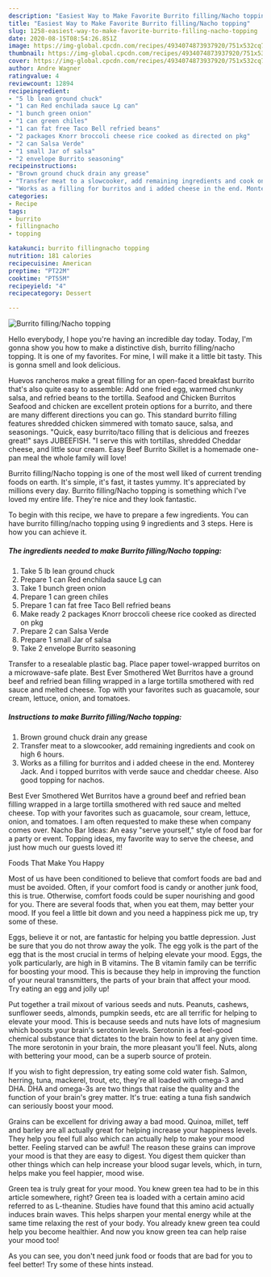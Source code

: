 ```yaml
---
description: "Easiest Way to Make Favorite Burrito filling/Nacho topping"
title: "Easiest Way to Make Favorite Burrito filling/Nacho topping"
slug: 1258-easiest-way-to-make-favorite-burrito-filling-nacho-topping
date: 2020-08-15T08:54:26.851Z
image: https://img-global.cpcdn.com/recipes/4934074873937920/751x532cq70/burrito-fillingnacho-topping-recipe-main-photo.jpg
thumbnail: https://img-global.cpcdn.com/recipes/4934074873937920/751x532cq70/burrito-fillingnacho-topping-recipe-main-photo.jpg
cover: https://img-global.cpcdn.com/recipes/4934074873937920/751x532cq70/burrito-fillingnacho-topping-recipe-main-photo.jpg
author: Andre Wagner
ratingvalue: 4
reviewcount: 12894
recipeingredient:
- "5 lb lean ground chuck"
- "1 can Red enchilada sauce Lg can"
- "1 bunch green onion"
- "1 can green chiles"
- "1 can fat free Taco Bell refried beans"
- "2 packages Knorr broccoli cheese rice cooked as directed on pkg"
- "2 can Salsa Verde"
- "1 small Jar of salsa"
- "2 envelope Burrito seasoning"
recipeinstructions:
- "Brown ground chuck drain any grease"
- "Transfer meat to a slowcooker, add remaining ingredients and cook on high 6 hours."
- "Works as a filling for burritos and i added cheese in the end. Monterey Jack. And i topped burritos with verde sauce and cheddar cheese. Also good topping for nachos."
categories:
- Recipe
tags:
- burrito
- fillingnacho
- topping

katakunci: burrito fillingnacho topping 
nutrition: 181 calories
recipecuisine: American
preptime: "PT22M"
cooktime: "PT55M"
recipeyield: "4"
recipecategory: Dessert

---
```



![Burrito filling/Nacho topping](https://img-global.cpcdn.com/recipes/4934074873937920/751x532cq70/burrito-fillingnacho-topping-recipe-main-photo.jpg)

Hello everybody, I hope you're having an incredible day today. Today, I'm gonna show you how to make a distinctive dish, burrito filling/nacho topping. It is one of my favorites. For mine, I will make it a little bit tasty. This is gonna smell and look delicious.

Huevos rancheros make a great filling for an open-faced breakfast burrito that&#39;s also quite easy to assemble: Add one fried egg, warmed chunky salsa, and refried beans to the tortilla. Seafood and Chicken Burritos Seafood and chicken are excellent protein options for a burrito, and there are many different directions you can go. This standard burrito filling features shredded chicken simmered with tomato sauce, salsa, and seasonings. &#34;Quick, easy burrito/taco filling that is delicious and freezes great!&#34; says JUBEEFISH. &#34;I serve this with tortillas, shredded Cheddar cheese, and little sour cream. Easy Beef Burrito Skillet is a homemade one-pan meal the whole family will love!

Burrito filling/Nacho topping is one of the most well liked of current trending foods on earth. It's simple, it's fast, it tastes yummy. It's appreciated by millions every day. Burrito filling/Nacho topping is something which I've loved my entire life. They're nice and they look fantastic.


To begin with this recipe, we have to prepare a few ingredients. You can have burrito filling/nacho topping using 9 ingredients and 3 steps. Here is how you can achieve it.

<!--inarticleads1-->

##### The ingredients needed to make Burrito filling/Nacho topping:

1. Take 5 lb lean ground chuck
1. Prepare 1 can Red enchilada sauce Lg can
1. Take 1 bunch green onion
1. Prepare 1 can green chiles
1. Prepare 1 can fat free Taco Bell refried beans
1. Make ready 2 packages Knorr broccoli cheese rice cooked as directed on pkg
1. Prepare 2 can Salsa Verde
1. Prepare 1 small Jar of salsa
1. Take 2 envelope Burrito seasoning


Transfer to a resealable plastic bag. Place paper towel-wrapped burritos on a microwave-safe plate. Best Ever Smothered Wet Burritos have a ground beef and refried bean filling wrapped in a large tortilla smothered with red sauce and melted cheese. Top with your favorites such as guacamole, sour cream, lettuce, onion, and tomatoes. 

<!--inarticleads2-->

##### Instructions to make Burrito filling/Nacho topping:

1. Brown ground chuck drain any grease
1. Transfer meat to a slowcooker, add remaining ingredients and cook on high 6 hours.
1. Works as a filling for burritos and i added cheese in the end. Monterey Jack. And i topped burritos with verde sauce and cheddar cheese. Also good topping for nachos.


Best Ever Smothered Wet Burritos have a ground beef and refried bean filling wrapped in a large tortilla smothered with red sauce and melted cheese. Top with your favorites such as guacamole, sour cream, lettuce, onion, and tomatoes. I am often requested to make these when company comes over. Nacho Bar Ideas: An easy &#34;serve yourself,&#34; style of food bar for a party or event. Topping ideas, my favorite way to serve the cheese, and just how much our guests loved it! 

Foods That Make You Happy


Most of us have been conditioned to believe that comfort foods are bad and must be avoided. Often, if your comfort food is candy or another junk food, this is true. Otherwise, comfort foods could be super nourishing and good for you. There are several foods that, when you eat them, may better your mood. If you feel a little bit down and you need a happiness pick me up, try some of these.

Eggs, believe it or not, are fantastic for helping you battle depression. Just be sure that you do not throw away the yolk. The egg yolk is the part of the egg that is the most crucial in terms of helping elevate your mood. Eggs, the yolk particularly, are high in B vitamins. The B vitamin family can be terrific for boosting your mood. This is because they help in improving the function of your neural transmitters, the parts of your brain that affect your mood. Try eating an egg and jolly up!

Put together a trail mixout of various seeds and nuts. Peanuts, cashews, sunflower seeds, almonds, pumpkin seeds, etc are all terrific for helping to elevate your mood. This is because seeds and nuts have lots of magnesium which boosts your brain's serotonin levels. Serotonin is a feel-good chemical substance that dictates to the brain how to feel at any given time. The more serotonin in your brain, the more pleasant you'll feel. Nuts, along with bettering your mood, can be a superb source of protein.

If you wish to fight depression, try eating some cold water fish. Salmon, herring, tuna, mackerel, trout, etc, they're all loaded with omega-3 and DHA. DHA and omega-3s are two things that raise the quality and the function of your brain's grey matter. It's true: eating a tuna fish sandwich can seriously boost your mood. 

Grains can be excellent for driving away a bad mood. Quinoa, millet, teff and barley are all actually great for helping increase your happiness levels. They help you feel full also which can actually help to make your mood better. Feeling starved can be awful! The reason these grains can improve your mood is that they are easy to digest. You digest them quicker than other things which can help increase your blood sugar levels, which, in turn, helps make you feel happier, mood wise.

Green tea is truly great for your mood. You knew green tea had to be in this article somewhere, right? Green tea is loaded with a certain amino acid referred to as L-theanine. Studies have found that this amino acid actually induces brain waves. This helps sharpen your mental energy while at the same time relaxing the rest of your body. You already knew green tea could help you become healthier. And now you know green tea can help raise your mood too!

As you can see, you don't need junk food or foods that are bad for you to feel better! Try  some  of  these  hints  instead.

